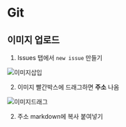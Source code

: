 # Git

## 이미지 업로드

1. Issues 탭에서 `new issue` 만들기

![이미지삽입](https://user-images.githubusercontent.com/68841702/131482058-b79f1f99-5ebc-48ad-a624-b1602d1dac1b.png)

2. 이미지 빨간박스에 드래그하면 **주소** 나옴

![이미지드래그](https://user-images.githubusercontent.com/68841702/131482379-3fffec2d-50c1-4d62-a4da-85e9d4082c74.png)

2. 주소 markdown에 복사 붙여넣기